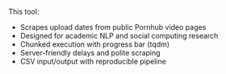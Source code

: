 This tool:

- Scrapes upload dates from public Pornhub video pages
- Designed for academic NLP and social computing research
- Chunked execution with progress bar (tqdm)
- Server-friendly delays and polite scraping
- CSV input/output with reproducible pipeline
